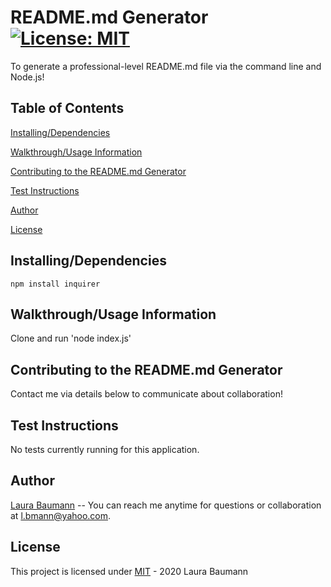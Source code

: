 # README.md Generator [![License: MIT](https://img.shields.io/badge/License-MIT-yellow.svg)](https://opensource.org/licenses/MIT)
To generate a professional-level README.md file via the command line and Node.js!
## Table of Contents
[Installing/Dependencies](#installing/dependencies)  

[Walkthrough/Usage Information](#walkthrough/usage-information)  

[Contributing to the README.md Generator](#contributing-to-the-readme.md-generator)  

[Test Instructions](#test-instructions)  

[Author](#author)  

[License](#license)
## Installing/Dependencies
```npm install inquirer```
## Walkthrough/Usage Information
Clone and run 'node index.js'
## Contributing to the README.md Generator
Contact me via details below to communicate about collaboration!
## Test Instructions
No tests currently running for this application.
## Author
[Laura Baumann](https://github.com/thelbaumann) -- You can reach me anytime for questions or collaboration at l.bmann@yahoo.com.
## License
This project is licensed under [MIT](LICENSE) - 2020 Laura Baumann